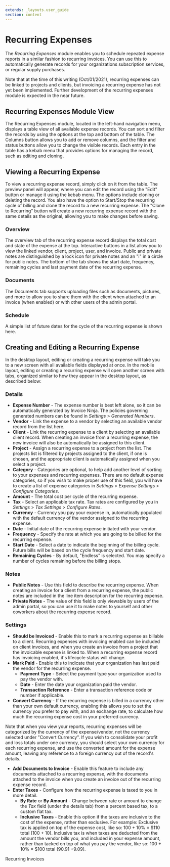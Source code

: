 ```yaml
---
extends: _layouts.user_guide
section: content
---
```


# Recurring Expenses

The *Recurring Expenses* module enables you to schedule repeated expense reports in a similar fashion to recurring invoices.  You can use this to automatically generate records for your organizations subscription services, or regular supply purchases.  

<x-warning>

Note that at the time of this writing (Oct/01/2021), recurring expenses can be linked to projects and clients, but invoicing a recurring expense has not yet been implemented.  Further development of the recurring expenses module is expected in the near future.  

</x-warning>

## Recurring Expenses Module View

The Recurring Expenses module, located in the left-hand navigation menu, displays a table view of all available expense records. You can sort and filter the records by using the options at the top and bottom of the table. The Columns button allows you to add or remove columns, and the filter and status buttons allow you to change the visible records. Each entry in the table has a kebab menu that provides options for managing the record, such as editing and cloning.

## Viewing a Recurring Expense

To view a recurring expense record, simply click on it from the table. The preview panel will appear, where you can edit the record using the "Edit" button or manage it using the kebab menu. The options include cloning or deleting the record. You also have the option to Start/Stop the recurring cycle of billing and clone the record to a new recurring expense. The "Clone to Recurring" button will create a new recurring expense record with the same details as the original, allowing you to make changes before saving.

### Overview

The overview tab of the recurring expense record displays the total cost and state of the expense at the top. Interactive buttons in a list allow you to view the linked vendor, client, project, user, and invoice. Public and private notes are distinguished by a lock icon for private notes and an "i" in a circle for public notes. The bottom of the tab shows the start date, frequency, remaining cycles and last payment date of the recurring expense.

### Documents

The Documents tab supports uploading files such as documents, pictures, and more to allow you to share them with the client when attached to an invoice (when enabled) or with other users of the admin portal.

### Schedule

A simple list of future dates for the cycle of the recurring expense is shown here.

## Creating and Editing a Recurring Expense

In the desktop layout, editing or creating a recurring expense will take you to a new screen with all available fields displayed at once.  In the mobile layout, editing or creating a recurring expense will open another screen with tabs, organized similar to how they appear in the desktop layout, as described below:

### Details

* **Expense Number** - The expense number is best left alone, so it can be automatically generated by Invoice Ninja.  The policies governing generated numbers can be found in *Settings* > *Generated Numbers*.
* **Vendor** - Link the expense to a vendor by selecting an available vendor record from the list here.
* **Client** - Link the recurring expense to a client by selecting an available client record.  When creating an invoice from a recurring expense, the new invoice will also be automatically be assigned to this client.
* **Project** - Assign a recurring expense to a project from the list.  The projects list is filtered by projects assigned to the client, if one is chosen, and the appropriate client is automatically assigned when you select a project.
* **Category** - Categories are optional, to help add another level of sorting to your expenses and recurring expenses.  There are no default expense categories, so if you wish to make proper use of this field, you will have to create a list of expense categories in *Settings* > *Expense Settings* > *Configure Categories*.
* **Amount** - The total cost per cycle of the recurring expense.
* **Tax** - Select an applicable tax rate.  Tax rates are configured by you in *Settings* > *Tax Settings* > *Configure Rates*.
* **Currency** - Currency you pay your expense in, automatically populated with the default currency of the vendor assigned to the recurring expense.
* **Date** - Initial date of the recurring expense initiated with your vendor.  
* **Frequency** - Specify the rate at which you are going to be billed for the recurring expense.
* **Start Date** - Select a date to indicate the beginning of the billing cycle.  Future bills will be based on the cycle frequency and start date.
* **Remaining Cycles** - By default, "Endless" is selected.  You may specify a number of cycles remaining before the billing stops.

### Notes

* **Public Notes** - Use this field to describe the recurring expense.  When creating an invoice for a client from a recurring expense, the public notes are included in the line item description for the recurring expense.
* **Private Notes** - The value of this field is only viewable by users of the admin portal, so you can use it to make notes to yourself and other coworkers about the recurring expense record.

### Settings

* **Should be Invoiced** - Enable this to mark a recurring expense as billable to a client.  Recurring expenses with invoicing enabled can be included on client invoices, and when you create an invoice from a project that the invoicable expense is linked to.  When a recurring expense record has invoicing enabled, it's lifecycle status will change.
* **Mark Paid** - Enable this to indicate that your organization has last paid the vendor for the recurring expense.
  * **Payment Type** - Select the payment type your organization used to pay the vendor with.
  * **Date** - Enter the date your organization paid the vendor.
  * **Transaction Reference** - Enter a transaction reference code or number if applicable.
* **Convert Currency** - If the recurring expense is billed in a currency other than your own default currency, enabling this allows you to set the currency you prefer to pay with, and an exchange rate, to calculate how much the recurring expense cost in your preferred currency.  

<x-warning>

Note that when you view your reports, recurring expenses will be categorized by the currency of the expense/vendor, not the currency selected under "Convert Currency".  If you wish to consolidate your profit and loss totals under one currency, you should select your own currency for each recurring expense, and use the converted amount for the expense amount, leaving any reference to a foreign currency out of the record's details.

</x-warning>

* **Add Documents to Invoice** - Enable this feature to include any documents attached to a recurring expense, with the documents attached to the invoice when you create an invoice out of the recurring expense record.
* **Enter Taxes** - Configure how the recurring expense is taxed to you in more detail.
  * **By Rate** or **By Amount** - Change between rate or amount to change the *Tax* field (under the details tab) from a percent based tax, to a custom flat tax.
  * **Inclusive Taxes** - Enable this option if the taxes are inclusive to the cost of the expense, rather than exclusive.  For example:  Exclusive tax is applied on top of the expense cost, like so: 100 + 10% = $110 total (100 + 10).  Inclusive tax is when taxes are deducted from the amount the vendor bills you, and included in your expense amount, rather than tacked on top of what you pay the vendor, like so:  100 + 10% = $100 total (90.91 +9.09).

<x-next url=/docs/recurring-invoices>Recurring Invoices</x-next>